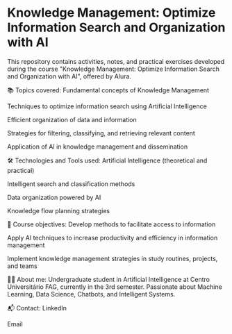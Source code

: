 # Knowledge Management: Optimize Information Search and Organization with AI
This repository contains activities, notes, and practical exercises developed during the course "Knowledge Management: Optimize Information Search and Organization with AI", offered by Alura.

📚 Topics covered:
Fundamental concepts of Knowledge Management

Techniques to optimize information search using Artificial Intelligence

Efficient organization of data and information

Strategies for filtering, classifying, and retrieving relevant content

Application of AI in knowledge management and dissemination

🛠️ Technologies and Tools used:
Artificial Intelligence (theoretical and practical)

Intelligent search and classification methods

Data organization powered by AI

Knowledge flow planning strategies

🎯 Course objectives:
Develop methods to facilitate access to information

Apply AI techniques to increase productivity and efficiency in information management

Implement knowledge management strategies in study routines, projects, and teams

👨‍💻 About me:
Undergraduate student in Artificial Intelligence at Centro Universitário FAG, currently in the 3rd semester.
Passionate about Machine Learning, Data Science, Chatbots, and Intelligent Systems.

📬 Contact:
LinkedIn

Email
